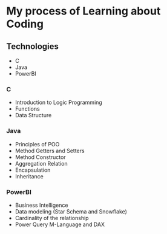 # My process of Learning about Coding

## Technologies
- C
- Java
- PowerBI

### C
- Introduction to Logic Programming
- Functions
- Data Structure

### Java
- Principles of POO
- Method Getters and Setters
- Method Constructor
- Aggregation Relation
- Encapsulation
- Inheritance

### PowerBI
- Business Intelligence
- Data modeling (Star Schema and Snowflake)
- Cardinality of the relationship
- Power Query M-Language and DAX
